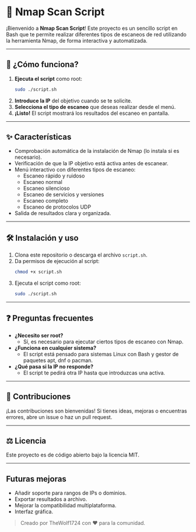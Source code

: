 # 🔎 Nmap Scan Script

¡Bienvenido a **Nmap Scan Script**! Este proyecto es un sencillo script en Bash que te permite realizar diferentes tipos de escaneos de red utilizando la herramienta Nmap, de forma interactiva y automatizada.

---

## 🚀 ¿Cómo funciona?

1. **Ejecuta el script** como root:
   ```bash
   sudo ./script.sh
   ```
2. **Introduce la IP** del objetivo cuando se te solicite.
3. **Selecciona el tipo de escaneo** que deseas realizar desde el menú.
4. **¡Listo!** El script mostrará los resultados del escaneo en pantalla.

---

## ✨ Características
- Comprobación automática de la instalación de Nmap (lo instala si es necesario).
- Verificación de que la IP objetivo está activa antes de escanear.
- Menú interactivo con diferentes tipos de escaneo:
  - Escaneo rápido y ruidoso
  - Escaneo normal
  - Escaneo silencioso
  - Escaneo de servicios y versiones
  - Escaneo completo
  - Escaneo de protocolos UDP
- Salida de resultados clara y organizada.

---

## 🛠️ Instalación y uso
1. Clona este repositorio o descarga el archivo `script.sh`.
2. Da permisos de ejecución al script:
   ```bash
   chmod +x script.sh
   ```
3. Ejecuta el script como root:
   ```bash
   sudo ./script.sh
   ```

---

## ❓ Preguntas frecuentes
- **¿Necesito ser root?**
  - Sí, es necesario para ejecutar ciertos tipos de escaneo con Nmap.
- **¿Funciona en cualquier sistema?**
  - El script está pensado para sistemas Linux con Bash y gestor de paquetes apt, dnf o pacman.
- **¿Qué pasa si la IP no responde?**
  - El script te pedirá otra IP hasta que introduzcas una activa.

---

## 🤝 Contribuciones
¡Las contribuciones son bienvenidas! Si tienes ideas, mejoras o encuentras errores, abre un issue o haz un pull request.

---

## ⚖️ Licencia
Este proyecto es de código abierto bajo la licencia MIT.

---

## Futuras mejoras
- Añadir soporte para rangos de IPs o dominios.
- Exportar resultados a archivo.
- Mejorar la compatibilidad multiplataforma.
- Interfaz gráfica.

> Creado por TheWolf1724 con ❤️ para la comunidad.
